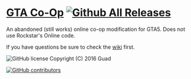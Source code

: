 # [GTA Co-Op](http://www.gtampco-op.cf/) [![Github All Releases](https://img.shields.io/github/downloads/Guad/GTACoop/total.svg?maxAge=2592000)]()

An abandoned (still works) online co-op modification for GTA5. Does not use Rockstar's Online code.

If you have questions be sure to check the [wiki](https://github.com/Guad/GTACoop/wiki) first.

![GitHub license](https://img.shields.io/badge/license-AGPL-blue.svg)
Copyright (C) 2016  Guad

[![GitHub contributors](https://img.shields.io/github/contributors/Guad/GTACoop.svg)]()

